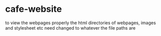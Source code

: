 # cafe-website
to view the webpages properly the html directories of webpages, images and stylesheet etc need changed to whatever the file paths are
